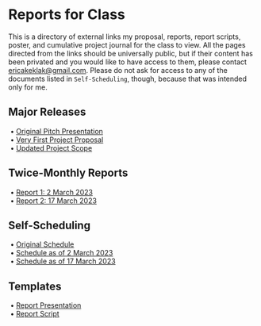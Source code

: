 # Reports for Class
This is a directory of external links my proposal, reports, report scripts, poster, and cumulative project journal for the class to view. 
All the pages directed from the links should be universally public, but if their content has been privated and you would like to have access to them, please contact ericakeklak@gmail.com. Please do not ask for access to any of the documents listed in `Self-Scheduling`, though, because that was intended only for me.
## Major Releases
&nbsp;&bull;&nbsp;[Original Pitch Presentation](https://docs.google.com/presentation/d/1XwmF-wfw5lO2OQ97dD5Ja-o9Zqptj55E_C2OJ3L3R9s/edit?usp=sharing)<br>
&nbsp;&bull;&nbsp;[Very First Project Proposal](https://docs.google.com/document/d/1Tf4aG833r5h8BU_jGwDy2Gcupn5NP41Rjr-byIkAZzA/edit?usp=sharing)<br>
&nbsp;&bull;&nbsp;[Updated Project Scope](https://docs.google.com/document/d/1sO1E5g10IYjJN6yidoiYTJQkIbIZ2lfXQ5zoHVJyzz8/edit?usp=sharing)<br>
## Twice-Monthly Reports
&nbsp;&bull;&nbsp;[Report 1: 2 March 2023](https://docs.google.com/document/d/1_ioVwhudvEZPjbaHPbN16m9AfO8qP7DLoZaVWngQplY/edit?usp=sharing)<br>
&nbsp;&bull;&nbsp;[Report 2: 17 March 2023](https://www.youtube.com/watch?v=dQw4w9WgXcQ)
## Self-Scheduling
&nbsp;&bull;&nbsp;[Original Schedule](https://docs.google.com/spreadsheets/d/10hrLDj0ZJSU7CyWQ_NZh4XLDhwUoRHhIOUahrinpjRM/edit?usp=sharing)<br>
&nbsp;&bull;&nbsp;[Schedule as of 2 March 2023](https://docs.google.com/spreadsheets/u/1/d/1iZHt162iO18P1MyBONAWaHgiztigFdxiauKlD4q6s-s/edit?usp=sharing)<br>
&nbsp;&bull;&nbsp;[Schedule as of 17 March 2023](https://www.youtube.com/watch?v=dQw4w9WgXcQ)
## Templates
&nbsp;&bull;&nbsp;[Report Presentation](https://docs.google.com/presentation/d/1eEVeycVWKrBAQgL0WUMoiQDAkUaAolnJkz_Jvci9ZW4/edit?usp=sharing)<br>
&nbsp;&bull;&nbsp;[Report Script](https://docs.google.com/document/d/13lel2so_XTvRMwCl4t8IqgUd6Wx5zwAOjnSIEY_Y5xQ/edit?usp=sharing)
